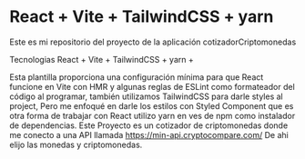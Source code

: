 # React + Vite + TailwindCSS + yarn

Este es mi repositorio del proyecto de la aplicación cotizadorCriptomonedas

Tecnologias React + Vite + TailwindCSS + yarn +

Esta plantilla proporciona una configuración mínima para que React funcione en Vite con HMR y algunas reglas de ESLint como formateador del código al programar, también utilizamos TailwindCSS para darle styles al project, Pero me enfoqué en darle los estilos con Styled Component que es otra forma de trabajar con React utilizo yarn en ves de npm como instalador de dependencias. Este Proyecto es un cotizador de criptomonedas donde me conecto a una API llamada https://min-api.cryptocompare.com/ De ahi elijo las monedas y criptomonedas.
